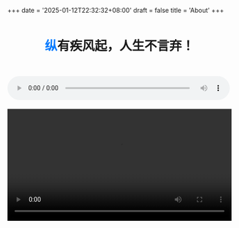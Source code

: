 +++
date = '2025-01-12T22:32:32+08:00'
draft = false
title = 'About'
+++

<div style="text-align: center; margin: 50px auto; max-width: 800px;">
    <h1 style="font-family: -apple-system, BlinkMacSystemFont, 'SF Pro Display', sans-serif; font-weight: 700;">
        <span style="color: #007AFF;">纵</span>有疾风起，人生不言弃！
    </h1>
</div>

<div style="margin: 30px auto;">
    <audio controls style="width: 100%; max-width: 500px;">
        <source src="https://pisces.now.cc/d/BQACAgUAAxkDAAN9Z4ea6gaALLRMX22JabghxZhN2RkAAgEVAAIDzDlUYNFRKeCEi_E2BA" type="audio/mpeg">
        Your browser does not support the audio element.
    </audio>
    <video controls style="width: 100%; max-width: 800px; margin-top: 20px;">
        <source src="https://pisces.now.cc/d/BQACAgUAAxkDAAN9Z4ea6gaALLRMX22JabghxZhN2RkAAgEVAAIDzDlUYNFRKeCEi_E2BA" type="video/mp4">
        Your browser does not support the video element.
    </video>
</div>
